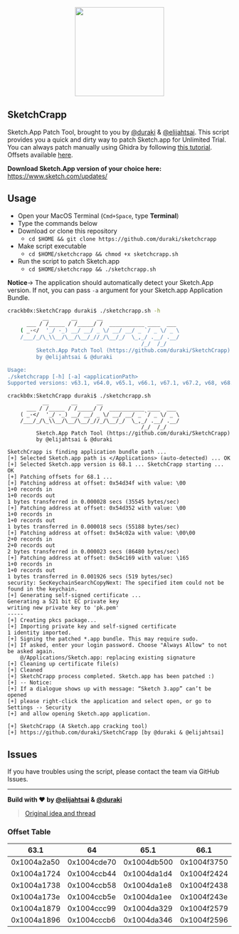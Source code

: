 <p align="center">
  <img height="200" src="https://i.imgur.com/laXau20.png">
</p>

## SketchCrapp

Sketch.App Patch Tool, brought to you by [@duraki](https://github.com/duraki) & [@elijahtsai](https://github.com/elijahtsai). This script provides you a quick and dirty way to patch Sketch.app for Unlimited Trial. You can always patch manually using Ghidra by following [this tutorial](https://duraki.github.io/posts/o/20200214-sketch.app-patch-in-ghidra.html). Offsets available [here](https://github.com/duraki/SketchCrapp/blob/master/README.md#offset-table).

**Download Sketch.App version of your choice here:** https://www.sketch.com/updates/

## Usage

* Open your MacOS Terminal (`Cmd+Space`, type **Terminal**)
* Type the commands below
* Download or clone this repository
  * `cd $HOME && git clone https://github.com/duraki/sketchcrapp`
* Make script executable
  * `cd $HOME/sketchcrapp && chmod +x sketchcrapp.sh`
* Run the script to patch Sketch.app
  * `cd $HOME/sketchcrapp && ./sketchcrapp.sh`

**Notice**→ The application should automatically detect your Sketch.App version. If not, you can pass `-a` argument for your Sketch.app Application Bundle.

```bash
crackb0x:SketchCrapp duraki$ ./sketchcrapp.sh -h
           __       __      __
      ___ / /_____ / /_____/ /  ___________ ____  ___
    ( _-</  '_/ -_) __/ __/ _ \/ __/ __/ _ `/ _ \/ _ \
    /___/_/\_\\__/\__/\__/_//_/\__/_/  \_,_/ .__/ .__/
                                          /_/  /_/
         Sketch.App Patch Tool (https://github.com/duraki/SketchCrapp)
         by @elijahtsai & @duraki

Usage:
./sketchcrapp [-h] [-a] <applicationPath>
Supported versions: v63.1, v64.0, v65.1, v66.1, v67.1, v67.2, v68, v68.1
```

```
crackb0x:SketchCrapp duraki$ ./sketchcrapp.sh
           __       __      __
      ___ / /_____ / /_____/ /  ___________ ____  ___
    ( _-</  '_/ -_) __/ __/ _ \/ __/ __/ _ `/ _ \/ _ \
    /___/_/\_\\__/\__/\__/_//_/\__/_/  \_,_/ .__/ .__/
                                          /_/  /_/
         Sketch.App Patch Tool (https://github.com/duraki/SketchCrapp)
         by @elijahtsai & @duraki

SketchCrapp is finding application bundle path ...
[+] Selected Sketch.app path is </Applications> (auto-detected) ... OK
[+] Selected Sketch.app version is 68.1 ... SketchCrapp starting ... OK
[+] Patching offsets for 68.1 ...
[+] Patching address at offset: 0x54d34f with value: \00
1+0 records in
1+0 records out
1 bytes transferred in 0.000028 secs (35545 bytes/sec)
[+] Patching address at offset: 0x54d352 with value: \00
1+0 records in
1+0 records out
1 bytes transferred in 0.000018 secs (55188 bytes/sec)
[+] Patching address at offset: 0x54c02a with value: \00\00
2+0 records in
2+0 records out
2 bytes transferred in 0.000023 secs (86480 bytes/sec)
[+] Patching address at offset: 0x54c169 with value: \165
1+0 records in
1+0 records out
1 bytes transferred in 0.001926 secs (519 bytes/sec)
security: SecKeychainSearchCopyNext: The specified item could not be found in the keychain.
[+] Generating self-signed certificate ...
Generating a 521 bit EC private key
writing new private key to 'pk.pem'
-----
[+] Creating pkcs package...
[+] Importing private key and self-signed certificate
1 identity imported.
[+] Signing the patched *.app bundle. This may require sudo.
[+] If asked, enter your login password. Choose "Always Allow" to not be asked again.
    @/Applications/Sketch.app: replacing existing signature
[+] Cleaning up certificate file(s)
[+] Cleaned
[+] SketchCrapp process completed. Sketch.app has been patched :)
[+] -- Notice: 
[+] If a dialogue shows up with message: “Sketch 3.app” can’t be opened
[+] please right-click the application and select open, or go to Settings -› Security
[+] and allow opening Sketch.app application.

[+] SketchCrapp (A Sketch.app cracking tool)
[+] https://github.com/duraki/SketchCrapp [by @duraki & @elijahtsai]
```

## Issues

If you have troubles using the script, please contact the team via GitHub Issues.

---

**Build with ❤️ by [@elijahtsai](https://twitter.com/elijahtsai_) & [@duraki](https://twitter.com/0xduraki)**

> [Original idea and thread](https://gist.github.com/Bhavdip/76c581d7ac03bdce6d226a2e8c522df4)

### Offset Table
|63.1|64|65.1|66.1|67.1|67.2|
|----|----|----|----|----|----|
|0x1004a2a50|0x1004cde70|0x1004db500|0x1004f3750|0x10050a6d0|0x10050a790
|0x1004a1724|0x1004ccb44|0x1004da1d4|0x1004f2424|0x100509394|0x100509454
|0x1004a1738|0x1004ccb58|0x1004da1e8|0x1004f2438|0x1005093a8|0x100509468
|0x1004a173e|0x1004ccb5e|0x1004da1ee|0x1004f243e|0x1005093ae|0x10050946e
|0x1004a1879|0x1004ccc99|0x1004da329|0x1004f2579|0x1005094e9|0x1005095a9
|0x1004a1896|0x1004cccb6|0x1004da346|0x1004f2596|0x100509506|0x1005095c6
